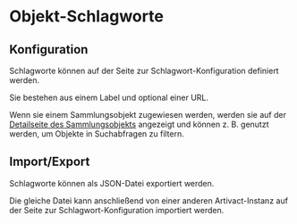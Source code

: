 # Objekt-Schlagworte

## Konfiguration

Schlagworte können auf der Seite zur Schlagwort-Konfiguration definiert werden.

Sie bestehen aus einem Label und optional einer URL.

Wenn sie einem Sammlungsobjekt zugewiesen werden, werden sie auf
der [Detailseite des Sammlungsobjekts](/user-manual/item-management/item-details-page) angezeigt und können z. B.
genutzt werden, um Objekte in Suchabfragen zu filtern.

## Import/Export

Schlagworte können als JSON-Datei exportiert werden.

Die gleiche Datei kann anschließend von einer anderen Artivact-Instanz auf der Seite zur Schlagwort-Konfiguration
importiert werden.
